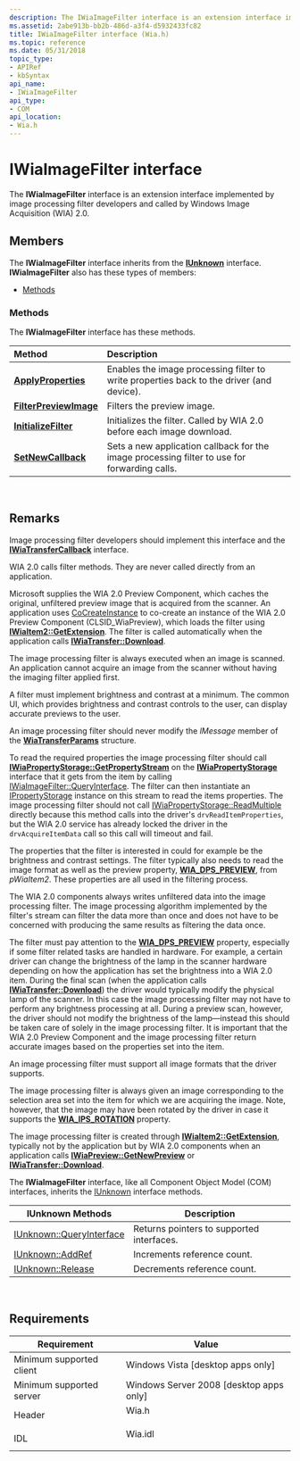 ```yaml
---
description: The IWiaImageFilter interface is an extension interface implemented by image processing filter developers and called by Windows Image Acquisition (WIA) 2.0.
ms.assetid: 2abe913b-bb2b-486d-a3f4-d5932433fc82
title: IWiaImageFilter interface (Wia.h)
ms.topic: reference
ms.date: 05/31/2018
topic_type: 
- APIRef
- kbSyntax
api_name: 
- IWiaImageFilter
api_type: 
- COM
api_location: 
- Wia.h
---
```


# IWiaImageFilter interface

The **IWiaImageFilter** interface is an extension interface implemented by image processing filter developers and called by Windows Image Acquisition (WIA) 2.0.

## Members

The **IWiaImageFilter** interface inherits from the [**IUnknown**](/windows/win32/api/unknwn/nn-unknwn-iunknown) interface. **IWiaImageFilter** also has these types of members:

-   [Methods](#methods)

### Methods

The **IWiaImageFilter** interface has these methods.



| Method                                                                | Description                                                                                             |
|:----------------------------------------------------------------------|:--------------------------------------------------------------------------------------------------------|
| [**ApplyProperties**](-wia-iwiaimagefilter-applyproperties.md)       | Enables the image processing filter to write properties back to the driver (and device).<br/>     |
| [**FilterPreviewImage**](-wia-iwiaimagefilter-filterpreviewimage.md) | Filters the preview image.<br/>                                                                   |
| [**InitializeFilter**](-wia-iwiaimagefilter-initializefilter.md)     | Initializes the filter. Called by WIA 2.0 before each image download. <br/>                       |
| [**SetNewCallback**](-wia-iwiaimagefilter-setnewcallback.md)         | Sets a new application callback for the image processing filter to use for forwarding calls.<br/> |



 

## Remarks

Image processing filter developers should implement this interface and the [**IWiaTransferCallback**](-wia-iwiatransfercallback.md) interface.

WIA 2.0 calls filter methods. They are never called directly from an application.

Microsoft supplies the WIA 2.0 Preview Component, which caches the original, unfiltered preview image that is acquired from the scanner. An application uses [CoCreateInstance](/windows/win32/api/combaseapi/nf-combaseapi-cocreateinstance) to co-create an instance of the WIA 2.0 Preview Component (CLSID\_WiaPreview), which loads the filter using [**IWiaItem2::GetExtension**](-wia-iwiaitem2-getextension.md). The filter is called automatically when the application calls [**IWiaTransfer::Download**](-wia-iwiatransfer-download.md).

The image processing filter is always executed when an image is scanned. An application cannot acquire an image from the scanner without having the imaging filter applied first.

A filter must implement brightness and contrast at a minimum. The common UI, which provides brightness and contrast controls to the user, can display accurate previews to the user.

An image processing filter should never modify the *lMessage* member of the [**WiaTransferParams**](-wia-wiatransferparams.md) structure.

To read the required properties the image processing filter should call [**IWiaPropertyStorage::GetPropertyStream**](/windows/desktop/api/wia_xp/nf-wia_xp-iwiapropertystorage-getpropertystream) on the [**IWiaPropertyStorage**](/windows/desktop/api/wia_xp/nn-wia_xp-iwiapropertystorage) interface that it gets from the item by calling [IWiaImageFilter::QueryInterface](/windows/win32/api/unknwn/nf-unknwn-iunknown-queryinterface(q)). The filter can then instantiate an [IPropertyStorage](/windows/win32/api/propidlbase/nn-propidlbase-ipropertystorage) instance on this stream to read the items properties. The image processing filter should not call [IWiaPropertyStorage::ReadMultiple](/windows/win32/api/propidlbase/nf-propidlbase-ipropertystorage-readmultiple) directly because this method calls into the driver's `drvReadItemProperties`, but the WIA 2.0 service has already locked the driver in the `drvAcquireItemData` call so this call will timeout and fail.

The properties that the filter is interested in could for example be the brightness and contrast settings. The filter typically also needs to read the image format as well as the preview property, [**WIA\_DPS\_PREVIEW**](-wia-wiaitempropscannerdevice.md), from *pWiaItem2*. These properties are all used in the filtering process.

The WIA 2.0 components always writes unfiltered data into the image processing filter. The image processing algorithm implemented by the filter's stream can filter the data more than once and does not have to be concerned with producing the same results as filtering the data once.

The filter must pay attention to the [**WIA\_DPS\_PREVIEW**](-wia-wiaitempropscannerdevice.md) property, especially if some filter related tasks are handled in hardware. For example, a certain driver can change the brightness of the lamp in the scanner hardware depending on how the application has set the brightness into a WIA 2.0 item. During the final scan (when the application calls [**IWiaTransfer::Download**](-wia-iwiatransfer-download.md)) the driver would typically modify the physical lamp of the scanner. In this case the image processing filter may not have to perform any brightness processing at all. During a preview scan, however, the driver should not modify the brightness of the lamp—instead this should be taken care of solely in the image processing filter. It is important that the WIA 2.0 Preview Component and the image processing filter return accurate images based on the properties set into the item.

An image processing filter must support all image formats that the driver supports.

The image processing filter is always given an image corresponding to the selection area set into the item for which we are acquiring the image. Note, however, that the image may have been rotated by the driver in case it supports the [**WIA\_IPS\_ROTATION**](-wia-wiaitempropscanneritem.md) property.

The image processing filter is created through [**IWiaItem2::GetExtension**](-wia-iwiaitem2-getextension.md), typically not by the application but by WIA 2.0 components when an application calls [**IWiaPreview::GetNewPreview**](-wia-iwiapreview-getnewpreview.md) or [**IWiaTransfer::Download**](-wia-iwiatransfer-download.md).

The **IWiaImageFilter** interface, like all Component Object Model (COM) interfaces, inherits the [IUnknown](/windows/win32/api/unknwn/nn-unknwn-iunknown) interface methods.



| IUnknown Methods                                        | Description                               |
|---------------------------------------------------------|-------------------------------------------|
| [IUnknown::QueryInterface](/windows/win32/api/unknwn/nf-unknwn-iunknown-queryinterface(q)) | Returns pointers to supported interfaces. |
| [IUnknown::AddRef](/windows/win32/api/unknwn/nf-unknwn-iunknown-addref)                 | Increments reference count.               |
| [IUnknown::Release](/windows/win32/api/unknwn/nf-unknwn-iunknown-release)               | Decrements reference count.               |



 

## Requirements



| Requirement | Value |
|-------------------------------------|------------------------------------------------------------------------------------|
| Minimum supported client<br/> | Windows Vista \[desktop apps only\]<br/>                                     |
| Minimum supported server<br/> | Windows Server 2008 \[desktop apps only\]<br/>                               |
| Header<br/>                   | <dl> <dt>Wia.h</dt> </dl>   |
| IDL<br/>                      | <dl> <dt>Wia.idl</dt> </dl> |



 

 
